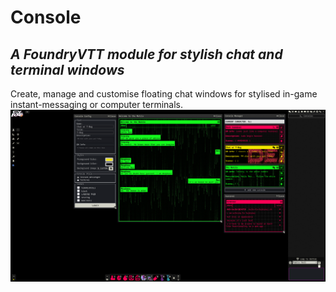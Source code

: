 # Console
*A FoundryVTT module for stylish chat and terminal windows*
---
Create, manage and customise floating chat windows for stylised in-game instant-messaging or computer terminals.
![example](https://raw.githubusercontent.com/TaureHorn/FoundryVTT_ChatConsole/main/screenshot.png)

